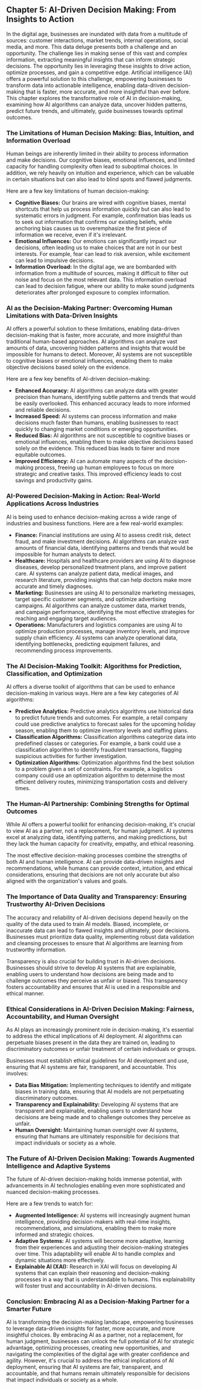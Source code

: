 ## Chapter 5: AI-Driven Decision Making: From Insights to Action

In the digital age, businesses are inundated with data from a multitude of sources: customer interactions, market trends, internal operations, social media, and more. This data deluge presents both a challenge and an opportunity. The challenge lies in making sense of this vast and complex information, extracting meaningful insights that can inform strategic decisions. The opportunity lies in leveraging these insights to drive action, optimize processes, and gain a competitive edge. Artificial intelligence (AI) offers a powerful solution to this challenge, empowering businesses to transform data into actionable intelligence, enabling data-driven decision-making that is faster, more accurate, and more insightful than ever before. This chapter explores the transformative role of AI in decision-making, examining how AI algorithms can analyze data, uncover hidden patterns, predict future trends, and ultimately, guide businesses towards optimal outcomes.

### The Limitations of Human Decision Making: Bias, Intuition, and Information Overload

Human beings are inherently limited in their ability to process information and make decisions. Our cognitive biases, emotional influences, and limited capacity for handling complexity often lead to suboptimal choices. In addition, we rely heavily on intuition and experience, which can be valuable in certain situations but can also lead to blind spots and flawed judgments.

Here are a few key limitations of human decision-making:

* **Cognitive Biases:** Our brains are wired with cognitive biases, mental shortcuts that help us process information quickly but can also lead to systematic errors in judgment. For example, confirmation bias leads us to seek out information that confirms our existing beliefs, while anchoring bias causes us to overemphasize the first piece of information we receive, even if it's irrelevant.
* **Emotional Influences:** Our emotions can significantly impact our decisions, often leading us to make choices that are not in our best interests. For example, fear can lead to risk aversion, while excitement can lead to impulsive decisions.
* **Information Overload:** In the digital age, we are bombarded with information from a multitude of sources, making it difficult to filter out noise and focus on the most relevant data. This information overload can lead to decision fatigue, where our ability to make sound judgments deteriorates after prolonged exposure to complex information.

### AI as the Decision-Making Partner: Overcoming Human Limitations with Data-Driven Insights

AI offers a powerful solution to these limitations, enabling data-driven decision-making that is faster, more accurate, and more insightful than traditional human-based approaches. AI algorithms can analyze vast amounts of data, uncovering hidden patterns and insights that would be impossible for humans to detect. Moreover, AI systems are not susceptible to cognitive biases or emotional influences, enabling them to make objective decisions based solely on the evidence.

Here are a few key benefits of AI-driven decision-making:

* **Enhanced Accuracy:** AI algorithms can analyze data with greater precision than humans, identifying subtle patterns and trends that would be easily overlooked. This enhanced accuracy leads to more informed and reliable decisions.
* **Increased Speed:** AI systems can process information and make decisions much faster than humans, enabling businesses to react quickly to changing market conditions or emerging opportunities.
* **Reduced Bias:** AI algorithms are not susceptible to cognitive biases or emotional influences, enabling them to make objective decisions based solely on the evidence. This reduced bias leads to fairer and more equitable outcomes.
* **Improved Efficiency:** AI can automate many aspects of the decision-making process, freeing up human employees to focus on more strategic and creative tasks. This improved efficiency leads to cost savings and productivity gains.

### AI-Powered Decision-Making in Action: Real-World Applications Across Industries

AI is being used to enhance decision-making across a wide range of industries and business functions. Here are a few real-world examples:

* **Finance:** Financial institutions are using AI to assess credit risk, detect fraud, and make investment decisions. AI algorithms can analyze vast amounts of financial data, identifying patterns and trends that would be impossible for human analysts to detect.
* **Healthcare:** Hospitals and healthcare providers are using AI to diagnose diseases, develop personalized treatment plans, and improve patient care. AI systems can analyze patient data, medical images, and research literature, providing insights that can help doctors make more accurate and timely diagnoses.
* **Marketing:** Businesses are using AI to personalize marketing messages, target specific customer segments, and optimize advertising campaigns. AI algorithms can analyze customer data, market trends, and campaign performance, identifying the most effective strategies for reaching and engaging target audiences.
* **Operations:** Manufacturers and logistics companies are using AI to optimize production processes, manage inventory levels, and improve supply chain efficiency. AI systems can analyze operational data, identifying bottlenecks, predicting equipment failures, and recommending process improvements.

### The AI Decision-Making Toolkit: Algorithms for Prediction, Classification, and Optimization

AI offers a diverse toolkit of algorithms that can be used to enhance decision-making in various ways. Here are a few key categories of AI algorithms:

* **Predictive Analytics:** Predictive analytics algorithms use historical data to predict future trends and outcomes. For example, a retail company could use predictive analytics to forecast sales for the upcoming holiday season, enabling them to optimize inventory levels and staffing plans.
* **Classification Algorithms:** Classification algorithms categorize data into predefined classes or categories. For example, a bank could use a classification algorithm to identify fraudulent transactions, flagging suspicious activities for further investigation.
* **Optimization Algorithms:** Optimization algorithms find the best solution to a problem given a set of constraints. For example, a logistics company could use an optimization algorithm to determine the most efficient delivery routes, minimizing transportation costs and delivery times.

### The Human-AI Partnership: Combining Strengths for Optimal Outcomes

While AI offers a powerful toolkit for enhancing decision-making, it's crucial to view AI as a partner, not a replacement, for human judgment. AI systems excel at analyzing data, identifying patterns, and making predictions, but they lack the human capacity for creativity, empathy, and ethical reasoning.

The most effective decision-making processes combine the strengths of both AI and human intelligence. AI can provide data-driven insights and recommendations, while humans can provide context, intuition, and ethical considerations, ensuring that decisions are not only accurate but also aligned with the organization's values and goals.

### The Importance of Data Quality and Transparency: Ensuring Trustworthy AI-Driven Decisions

The accuracy and reliability of AI-driven decisions depend heavily on the quality of the data used to train AI models. Biased, incomplete, or inaccurate data can lead to flawed insights and ultimately, poor decisions. Businesses must prioritize data quality, implementing robust data validation and cleansing processes to ensure that AI algorithms are learning from trustworthy information.

Transparency is also crucial for building trust in AI-driven decisions. Businesses should strive to develop AI systems that are explainable, enabling users to understand how decisions are being made and to challenge outcomes they perceive as unfair or biased. This transparency fosters accountability and ensures that AI is used in a responsible and ethical manner.

### Ethical Considerations in AI-Driven Decision Making: Fairness, Accountability, and Human Oversight

As AI plays an increasingly prominent role in decision-making, it's essential to address the ethical implications of AI deployment. AI algorithms can perpetuate biases present in the data they are trained on, leading to discriminatory outcomes or unfair treatment of certain individuals or groups.

Businesses must establish ethical guidelines for AI development and use, ensuring that AI systems are fair, transparent, and accountable. This involves:

* **Data Bias Mitigation:** Implementing techniques to identify and mitigate biases in training data, ensuring that AI models are not perpetuating discriminatory outcomes.
* **Transparency and Explainability:** Developing AI systems that are transparent and explainable, enabling users to understand how decisions are being made and to challenge outcomes they perceive as unfair.
* **Human Oversight:** Maintaining human oversight over AI systems, ensuring that humans are ultimately responsible for decisions that impact individuals or society as a whole.

### The Future of AI-Driven Decision Making: Towards Augmented Intelligence and Adaptive Systems

The future of AI-driven decision-making holds immense potential, with advancements in AI technologies enabling even more sophisticated and nuanced decision-making processes.

Here are a few trends to watch for:

* **Augmented Intelligence:** AI systems will increasingly augment human intelligence, providing decision-makers with real-time insights, recommendations, and simulations, enabling them to make more informed and strategic choices.
* **Adaptive Systems:** AI systems will become more adaptive, learning from their experiences and adjusting their decision-making strategies over time. This adaptability will enable AI to handle complex and dynamic situations more effectively.
* **Explainable AI (XAI):** Research in XAI will focus on developing AI systems that can explain their reasoning and decision-making processes in a way that is understandable to humans. This explainability will foster trust and accountability in AI-driven decisions.

### Conclusion: Embracing AI as a Decision-Making Partner for a Smarter Future

AI is transforming the decision-making landscape, empowering businesses to leverage data-driven insights for faster, more accurate, and more insightful choices. By embracing AI as a partner, not a replacement, for human judgment, businesses can unlock the full potential of AI for strategic advantage, optimizing processes, creating new opportunities, and navigating the complexities of the digital age with greater confidence and agility. However, it's crucial to address the ethical implications of AI deployment, ensuring that AI systems are fair, transparent, and accountable, and that humans remain ultimately responsible for decisions that impact individuals or society as a whole.